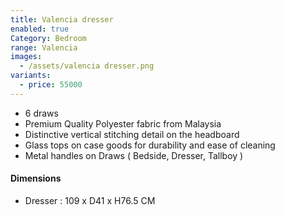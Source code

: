 ```yaml
---
title: Valencia dresser
enabled: true
Category: Bedroom
range: Valencia
images:
  - /assets/valencia dresser.png
variants:
  - price: 55000
---
```

* 6 draws
* Premium Quality Polyester fabric from Malaysia
* Distinctive vertical stitching detail on the headboard
* Glass tops on case goods for durability and ease of cleaning
* Metal handles on Draws ( Bedside, Dresser, Tallboy )


#### Dimensions
* Dresser : 109 x D41 x H76.5 CM
